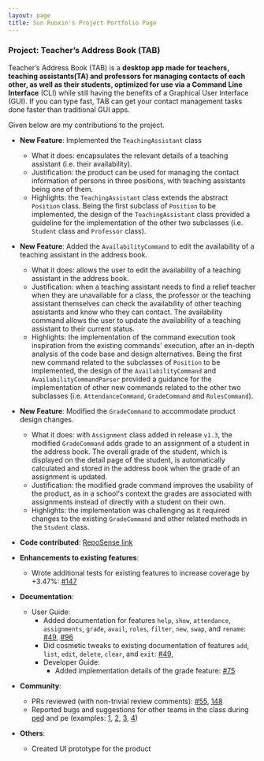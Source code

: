 ```yaml
---
layout: page
title: Sun Ruoxin's Project Portfolio Page
---
```


### Project: Teacher’s Address Book (TAB)

Teacher’s Address Book (TAB) is a **desktop app made for teachers, teaching assistants(TA) and professors for managing
contacts of each other, as well as their students, optimized for use via a Command Line Interface** (CLI) while still
having the benefits of a Graphical User Interface (GUI). If you can type fast, TAB can get your contact management tasks
done faster than traditional GUI apps.

Given below are my contributions to the project.

* **New Feature**: Implemented the `TeachingAssistant` class
  * What it does: encapsulates the relevant details of a teaching assistant (i.e. their availability).
  * Justification: the product can be used for managing the contact information of persons in three positions,
    with teaching assistants being one of them.
  * Highlights: the `TeachingAssistant` class extends the abstract `Position` class.
    Being the first subclass of `Position` to be implemented, the design of the `TeachingAssistant` class provided a
    guideline for the implementation of the other two subclasses (i.e. `Student` class and `Professor` class).
* **New Feature**: Added the `AvailabilityCommand` to edit the availability of a teaching assistant in the address book.
  * What it does: allows the user to edit the availability of a teaching assistant in the address book.
  * Justification: when a teaching assistant needs to find a relief teacher when they are unavailable for a class, the
    professor or the teaching assistant themselves can check the availability of other teaching assistants and know who
    they can contact. The availability command allows the user to update the availability of a teaching assistant to their
    current status.
  * Highlights: the implementation of the command execution took inspiration from the existing commands' execution,
    after an in-depth analysis of the code base and design alternatives. Being the first new command related to the
    subclasses of `Position` to be implemented, the design of the `AvailabilityCommand` and `AvailabilityCommandParser`
    provided a guidance for the implementation of other new commands related to the other two subclasses
    (i.e. `AttendanceCommand`, `GradeCommand` and `RolesCommand`).
* **New Feature**: Modified the `GradeCommand` to accommodate product design changes.
  * What it does: with `Assignment` class added in release `v1.3`, the modified `GradeCommand` adds grade to an
    assignment of a student in the address book. The overall grade of the student, which is displayed on the detail page
    of the student, is automatically calculated and stored in the address book when the grade of an assignment is updated.
  * Justification: the modified grade command improves the usability of the product, as in a school's context the grades
    are associated with assignments instead of directly with a student on their own.
  * Highlights: the implementation was challenging as it required changes to the existing `GradeCommand` and other
    related methods in the `Student` class.

* **Code contributed**: [RepoSense link](https://nus-cs2103-ay2223s1.github.io/tp-dashboard/?search=vantemoon&breakdown=true)

* **Enhancements to existing features**:
    * Wrote additional tests for existing features to increase coverage by +3.47%:
      [#147](https://github.com/AY2223S1-CS2103T-T17-1/tp/pull/147)

* **Documentation**:
    * User Guide:
        * Added documentation for features `help`, `show`, `attendance`, `assignments`, `grade`,
          `avail`, `roles`, `filter`, `new`, `swap`, and `rename`:
          [#49](https://github.com/AY2223S1-CS2103T-T17-1/tp/pull/49), [#96](https://github.com/AY2223S1-CS2103T-T17-1/tp/pull/96)
        * Did cosmetic tweaks to existing documentation of features `add`, `list`, `edit`, `delete`, `clear`, and `exit`:
          [#49](https://github.com/AY2223S1-CS2103T-T17-1/tp/pull/49),
      * Developer Guide:
        * Added implementation details of the grade feature: [#75](https://github.com/AY2223S1-CS2103T-T17-1/tp/pull/75)

* **Community**:
    * PRs reviewed (with non-trivial review comments): [#55](https://github.com/AY2223S1-CS2103T-T17-1/tp/pull/55),
      [148](https://github.com/AY2223S1-CS2103T-T17-1/tp/pull/148)
    * Reported bugs and suggestions for other teams in the class during [ped](https://github.com/vantemoon/ped) and pe
      (examples: [1](https://github.com/vantemoon/ped/issues/1), [2](https://github.com/vantemoon/ped/issues/2),
      [3](https://github.com/vantemoon/ped/issues/6), [4](https://github.com/vantemoon/ped/issues/8))

* **Others**:
    * Created UI prototype for the product
